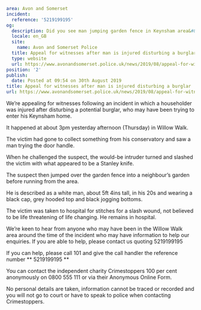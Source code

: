 ```yaml
area: Avon and Somerset
incident:
  reference: '5219199195'
og:
  description: Did you see man jumping garden fence in Keynsham area&#8230;
  locale: en_GB
  site:
    name: Avon and Somerset Police
  title: Appeal for witnesses after man is injured disturbing a burglar | Avon and Somerset Police
  type: website
  url: https://www.avonandsomerset.police.uk/news/2019/08/appeal-for-witnesses-after-man-is-injured-disturbing-a-burglar/
position: '2'
publish:
  date: Posted at 09:54 on 30th August 2019
title: Appeal for witnesses after man is injured disturbing a burglar | Avon and Somerset Police
url: https://www.avonandsomerset.police.uk/news/2019/08/appeal-for-witnesses-after-man-is-injured-disturbing-a-burglar/
```

We’re appealing for witnesses following an incident in which a householder was injured after disturbing a potential burglar, who may have been trying to enter his Keynsham home.

It happened at about 3pm yesterday afternoon (Thursday) in Willow Walk.

The victim had gone to collect something from his conservatory and saw a man trying the door handle.

When he challenged the suspect, the would-be intruder turned and slashed the victim with what appeared to be a Stanley knife.

The suspect then jumped over the garden fence into a neighbour’s garden before running from the area.

He is described as a white man, about 5ft 4ins tall, in his 20s and wearing a black cap, grey hooded top and black jogging bottoms.

The victim was taken to hospital for stitches for a slash wound, not believed to be life threatening of life changing. He remains in hospital.

We’re keen to hear from anyone who may have been in the Willow Walk area around the time of the incident who may have information to help our enquiries. If you are able to help, please contact us quoting 5219199195

If you can help, please call 101 and give the call handler the reference number ** 5219199195 **

You can contact the independent charity Crimestoppers 100 per cent anonymously on 0800 555 111 or via their Anonymous Online Form.

No personal details are taken, information cannot be traced or recorded and you will not go to court or have to speak to police when contacting Crimestoppers.
